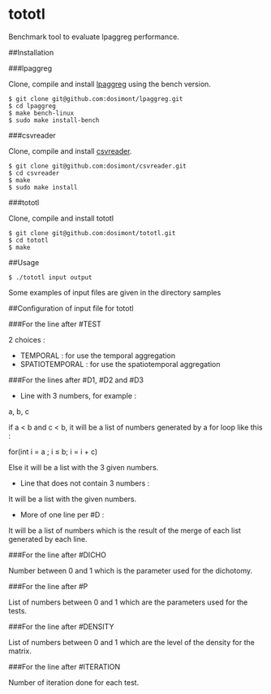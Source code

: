tototl
========

Benchmark tool to evaluate lpaggreg performance.

##Installation

###lpaggreg

Clone, compile and install [lpaggreg](https://github.com/dosimont/lpaggreg) using the bench version.

    $ git clone git@github.com:dosimont/lpaggreg.git
    $ cd lpaggreg
    $ make bench-linux
    $ sudo make install-bench
  
###csvreader

Clone, compile and install [csvreader](https://github.com/dosimont/csvreader).

    $ git clone git@github.com:dosimont/csvreader.git
    $ cd csvreader
    $ make
    $ sudo make install
  
###tototl

Clone, compile and install tototl

    $ git clone git@github.com:dosimont/tototl.git
    $ cd tototl
    $ make
    
##Usage

    $ ./tototl input output

Some examples of input files are given in the directory samples

##Configuration of input file for tototl

###For the line after #TEST

2 choices : 

- TEMPORAL : for use the temporal aggregation
- SPATIOTEMPORAL : for use the spatiotemporal aggregation

###For the lines after #D1, #D2 and #D3

- Line with 3 numbers, for example :

a, b, c

if a < b and c < b, it will be a list of numbers generated by a for loop like this :

for(int i = a ; i ≤ b; i = i + c)

Else it will be a list with the 3 given numbers.

- Line that does not contain 3 numbers :

It will be a list with the given numbers.

- More of one line per #D :

It will be a list of numbers which is the result of the merge of each list generated by each line.

###For the line after #DICHO

Number between 0 and 1 which is the parameter used for the dichotomy.

###For the line after #P

List of numbers between 0 and 1 which are the parameters used for the tests.

###For the line after #DENSITY

List of numbers between 0 and 1 which are the level of the density for the matrix.

###For the line after #ITERATION

Number of iteration done for each test.


